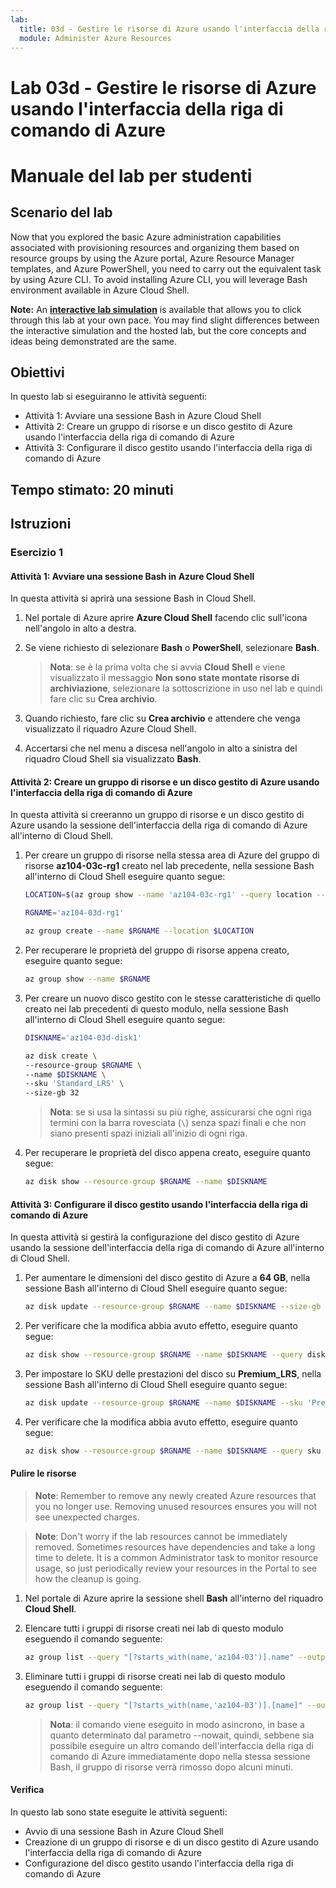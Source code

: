 ```yaml
---
lab:
  title: 03d - Gestire le risorse di Azure usando l'interfaccia della riga di comando di Azure
  module: Administer Azure Resources
---
```


# <a name="lab-03d---manage-azure-resources-by-using-azure-cli"></a>Lab 03d - Gestire le risorse di Azure usando l'interfaccia della riga di comando di Azure
# <a name="student-lab-manual"></a>Manuale del lab per studenti

## <a name="lab-scenario"></a>Scenario del lab

Now that you explored the basic Azure administration capabilities associated with provisioning resources and organizing them based on resource groups by using the Azure portal, Azure Resource Manager templates, and Azure PowerShell, you need to carry out the equivalent task by using Azure CLI. To avoid installing Azure CLI, you will leverage Bash environment available in Azure Cloud Shell.

<bpt id="p1">**</bpt>Note:<ept id="p1">**</ept> An <bpt id="p2">**</bpt><bpt id="p3">[</bpt>interactive lab simulation<ept id="p3">](https://mslabs.cloudguides.com/guides/AZ-104%20Exam%20Guide%20-%20Microsoft%20Azure%20Administrator%20Exercise%207)</ept><ept id="p2">**</ept> is available that allows you to click through this lab at your own pace. You may find slight differences between the interactive simulation and the hosted lab, but the core concepts and ideas being demonstrated are the same. 

## <a name="objectives"></a>Obiettivi

In questo lab si eseguiranno le attività seguenti:

+ Attività 1: Avviare una sessione Bash in Azure Cloud Shell
+ Attività 2: Creare un gruppo di risorse e un disco gestito di Azure usando l'interfaccia della riga di comando di Azure
+ Attività 3: Configurare il disco gestito usando l'interfaccia della riga di comando di Azure

## <a name="estimated-timing-20-minutes"></a>Tempo stimato: 20 minuti

## <a name="instructions"></a>Istruzioni

### <a name="exercise-1"></a>Esercizio 1

#### <a name="task-1-start-a-bash-session-in-azure-cloud-shell"></a>Attività 1: Avviare una sessione Bash in Azure Cloud Shell

In questa attività si aprirà una sessione Bash in Cloud Shell. 

1. Nel portale di Azure aprire **Azure Cloud Shell** facendo clic sull'icona nell'angolo in alto a destra.

1. Se viene richiesto di selezionare **Bash** o **PowerShell**, selezionare **Bash**. 

    >**Nota**: se è la prima volta che si avvia **Cloud Shell** e viene visualizzato il messaggio **Non sono state montate risorse di archiviazione**, selezionare la sottoscrizione in uso nel lab e quindi fare clic su **Crea archivio**. 

1. Quando richiesto, fare clic su **Crea archivio** e attendere che venga visualizzato il riquadro Azure Cloud Shell. 

1. Accertarsi che nel menu a discesa nell'angolo in alto a sinistra del riquadro Cloud Shell sia visualizzato **Bash**.

#### <a name="task-2-create-a-resource-group-and-an-azure-managed-disk-by-using-azure-cli"></a>Attività 2: Creare un gruppo di risorse e un disco gestito di Azure usando l'interfaccia della riga di comando di Azure

In questa attività si creeranno un gruppo di risorse e un disco gestito di Azure usando la sessione dell'interfaccia della riga di comando di Azure all'interno di Cloud Shell.

1. Per creare un gruppo di risorse nella stessa area di Azure del gruppo di risorse **az104-03c-rg1** creato nel lab precedente, nella sessione Bash all'interno di Cloud Shell eseguire quanto segue:

   ```sh
   LOCATION=$(az group show --name 'az104-03c-rg1' --query location --out tsv)

   RGNAME='az104-03d-rg1'

   az group create --name $RGNAME --location $LOCATION
   ```
1. Per recuperare le proprietà del gruppo di risorse appena creato, eseguire quanto segue:

   ```sh
   az group show --name $RGNAME
   ```
1. Per creare un nuovo disco gestito con le stesse caratteristiche di quello creato nei lab precedenti di questo modulo, nella sessione Bash all'interno di Cloud Shell eseguire quanto segue:

   ```sh
   DISKNAME='az104-03d-disk1'

   az disk create \
   --resource-group $RGNAME \
   --name $DISKNAME \
   --sku 'Standard_LRS' \
   --size-gb 32
   ```
    >**Nota**: se si usa la sintassi su più righe, assicurarsi che ogni riga termini con la barra rovesciata (`\`) senza spazi finali e che non siano presenti spazi iniziali all'inizio di ogni riga.

1. Per recuperare le proprietà del disco appena creato, eseguire quanto segue:

   ```sh
   az disk show --resource-group $RGNAME --name $DISKNAME
   ```

#### <a name="task-3-configure-the-managed-disk-by-using-azure-cli"></a>Attività 3: Configurare il disco gestito usando l'interfaccia della riga di comando di Azure

In questa attività si gestirà la configurazione del disco gestito di Azure usando la sessione dell'interfaccia della riga di comando di Azure all'interno di Cloud Shell. 

1. Per aumentare le dimensioni del disco gestito di Azure a **64 GB**, nella sessione Bash all'interno di Cloud Shell eseguire quanto segue:

   ```sh
   az disk update --resource-group $RGNAME --name $DISKNAME --size-gb 64
   ```

1. Per verificare che la modifica abbia avuto effetto, eseguire quanto segue:

   ```sh
   az disk show --resource-group $RGNAME --name $DISKNAME --query diskSizeGb
   ```

1. Per impostare lo SKU delle prestazioni del disco su **Premium_LRS**, nella sessione Bash all'interno di Cloud Shell eseguire quanto segue:

   ```sh
   az disk update --resource-group $RGNAME --name $DISKNAME --sku 'Premium_LRS'
   ```

1. Per verificare che la modifica abbia avuto effetto, eseguire quanto segue:

   ```sh
   az disk show --resource-group $RGNAME --name $DISKNAME --query sku
   ```

#### <a name="clean-up-resources"></a>Pulire le risorse

 > <bpt id="p1">**</bpt>Note<ept id="p1">**</ept>: Remember to remove any newly created Azure resources that you no longer use. Removing unused resources ensures you will not see unexpected charges.

 > <bpt id="p1">**</bpt>Note<ept id="p1">**</ept>:  Don't worry if the lab resources cannot be immediately removed. Sometimes resources have dependencies and take a long time to delete. It is a common Administrator task to monitor resource usage, so just periodically review your resources in the Portal to see how the cleanup is going. 

1. Nel portale di Azure aprire la sessione shell **Bash** all'interno del riquadro **Cloud Shell**.

1. Elencare tutti i gruppi di risorse creati nei lab di questo modulo eseguendo il comando seguente:

   ```sh
   az group list --query "[?starts_with(name,'az104-03')].name" --output tsv
   ```

1. Eliminare tutti i gruppi di risorse creati nei lab di questo modulo eseguendo il comando seguente:

   ```sh
   az group list --query "[?starts_with(name,'az104-03')].[name]" --output tsv | xargs -L1 bash -c 'az group delete --name $0 --no-wait --yes'
   ```

    >**Nota**: il comando viene eseguito in modo asincrono, in base a quanto determinato dal parametro --nowait, quindi, sebbene sia possibile eseguire un altro comando dell'interfaccia della riga di comando di Azure immediatamente dopo nella stessa sessione Bash, il gruppo di risorse verrà rimosso dopo alcuni minuti.

#### <a name="review"></a>Verifica

In questo lab sono state eseguite le attività seguenti:

- Avvio di una sessione Bash in Azure Cloud Shell
- Creazione di un gruppo di risorse e di un disco gestito di Azure usando l'interfaccia della riga di comando di Azure
- Configurazione del disco gestito usando l'interfaccia della riga di comando di Azure
